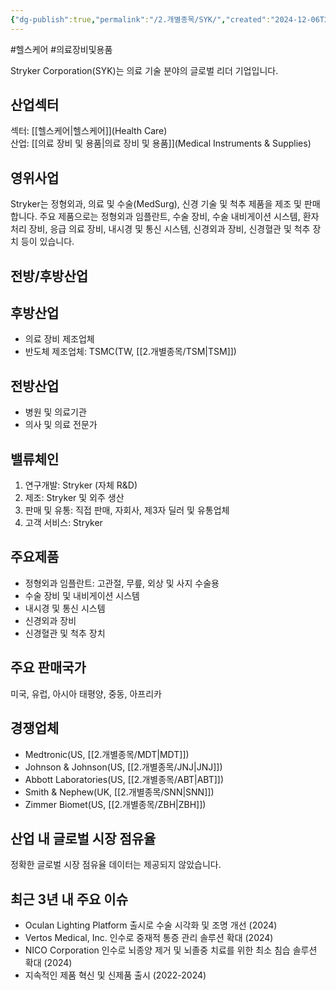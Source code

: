 ```yaml
---
{"dg-publish":true,"permalink":"/2.개별종목/SYK/","created":"2024-12-06T22:09:54.737+09:00","updated":"2025-06-03T20:06:01.500+09:00"}
---
```


#헬스케어 #의료장비및용품

Stryker Corporation(SYK)는 의료 기술 분야의 글로벌 리더 기업입니다.

## 산업섹터

섹터: [[헬스케어\|헬스케어]](Health Care)  
산업: [[의료 장비 및 용품\|의료 장비 및 용품]](Medical Instruments & Supplies)

## 영위사업

Stryker는 정형외과, 의료 및 수술(MedSurg), 신경 기술 및 척추 제품을 제조 및 판매합니다. 주요 제품으로는 정형외과 임플란트, 수술 장비, 수술 내비게이션 시스템, 환자 처리 장비, 응급 의료 장비, 내시경 및 통신 시스템, 신경외과 장비, 신경혈관 및 척추 장치 등이 있습니다.

## 전방/후방산업

## 후방산업

- 의료 장비 제조업체
- 반도체 제조업체: TSMC(TW, [[2.개별종목/TSM\|TSM]])

## 전방산업

- 병원 및 의료기관
- 의사 및 의료 전문가

## 밸류체인

1. 연구개발: Stryker (자체 R&D)
2. 제조: Stryker 및 외주 생산
3. 판매 및 유통: 직접 판매, 자회사, 제3자 딜러 및 유통업체
4. 고객 서비스: Stryker

## 주요제품

- 정형외과 임플란트: 고관절, 무릎, 외상 및 사지 수술용
- 수술 장비 및 내비게이션 시스템
- 내시경 및 통신 시스템
- 신경외과 장비
- 신경혈관 및 척추 장치

## 주요 판매국가

미국, 유럽, 아시아 태평양, 중동, 아프리카

## 경쟁업체

- Medtronic(US, [[2.개별종목/MDT\|MDT]])
- Johnson & Johnson(US, [[2.개별종목/JNJ\|JNJ]])
- Abbott Laboratories(US, [[2.개별종목/ABT\|ABT]])
- Smith & Nephew(UK, [[2.개별종목/SNN\|SNN]])
- Zimmer Biomet(US, [[2.개별종목/ZBH\|ZBH]])

## 산업 내 글로벌 시장 점유율

정확한 글로벌 시장 점유율 데이터는 제공되지 않았습니다.

## 최근 3년 내 주요 이슈

- Oculan Lighting Platform 출시로 수술 시각화 및 조명 개선 (2024)
- Vertos Medical, Inc. 인수로 중재적 통증 관리 솔루션 확대 (2024)
- NICO Corporation 인수로 뇌종양 제거 및 뇌졸중 치료를 위한 최소 침습 솔루션 확대 (2024)
- 지속적인 제품 혁신 및 신제품 출시 (2022-2024)